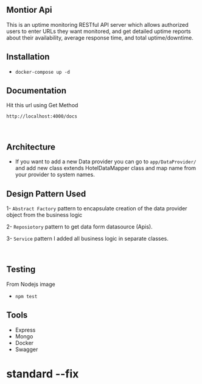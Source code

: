 ## Montior  Api
This is an uptime monitoring RESTful API server which allows authorized users to enter URLs 
they want monitored, and get detailed uptime reports about their availability, average response time, and total uptime/downtime.



## Installation

* `docker-compose up -d`



## Documentation

Hit this url using Get Method

`http://localhost:4000/docs`




<br />

## Architecture

* If you want  to add a new Data provider you can go to
  `app/DataProvider/` and add new class extends HotelDataMapper class  and map name from your provider to system names.
  

  

## Design Pattern Used

1- `Abstract Factory` pattern to encapsulate creation of the data provider object  from the business logic

2- `Reposiotory` pattern  to get data form datasource (Apis).

3- `Service` pattern I added all business logic in separate classes.



<br>


## Testing
From Nodejs image
* `npm test`


## Tools
* Express
* Mongo
* Docker
* Swagger


# standard --fix






    
